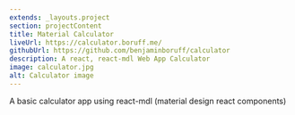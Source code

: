 ```yaml
---
extends: _layouts.project
section: projectContent
title: Material Calculator
liveUrl: https://calculator.boruff.me/
githubUrl: https://github.com/benjaminboruff/calculator
description: A react, react-mdl Web App Calculator
image: calculator.jpg
alt: Calculator image
---
```


A basic calculator app using react-mdl (material design react components)